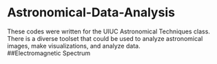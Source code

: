 # Astronomical-Data-Analysis
These codes were written for the UIUC Astronomical Techniques class. There is a diverse toolset that could be used to analyze astronomical images, make visualizations, and analyze data.  
##Electromagnetic Spectrum

